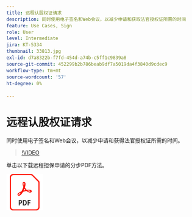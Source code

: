 ```yaml
---
title: 远程认股权证请求
description: 同时使用电子签名和Web会议，以减少申请和获取法官授权证所需的时间
feature: Use Cases, Sign
role: User
level: Intermediate
jira: KT-5334
thumbnail: 33813.jpg
exl-id: d7a8322b-f7fd-454d-a74b-c5ff1c9839a8
source-git-commit: 452299b2b786beab9df7a5019da4f3840d9cdec9
workflow-type: tm+mt
source-wordcount: '57'
ht-degree: 0%

---
```


# 远程认股权证请求

同时使用电子签名和Web会议，以减少申请和获得法官授权证所需的时间。

>[!VIDEO](https://video.tv.adobe.com/v/33813?quality=12&learn=on&hidetitle=true)

单击以下载远程担保申请的分步PDF方法。

[![下载PDF方法](../assets/acrobat_PDF_96.png)](../assets/UseCaseRecipe-EN-Remote-Warrant-Request.pdf)
